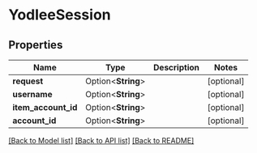 # YodleeSession

## Properties

Name | Type | Description | Notes
------------ | ------------- | ------------- | -------------
**request** | Option<**String**> |  | [optional]
**username** | Option<**String**> |  | [optional]
**item_account_id** | Option<**String**> |  | [optional]
**account_id** | Option<**String**> |  | [optional]

[[Back to Model list]](../README.md#documentation-for-models) [[Back to API list]](../README.md#documentation-for-api-endpoints) [[Back to README]](../README.md)


